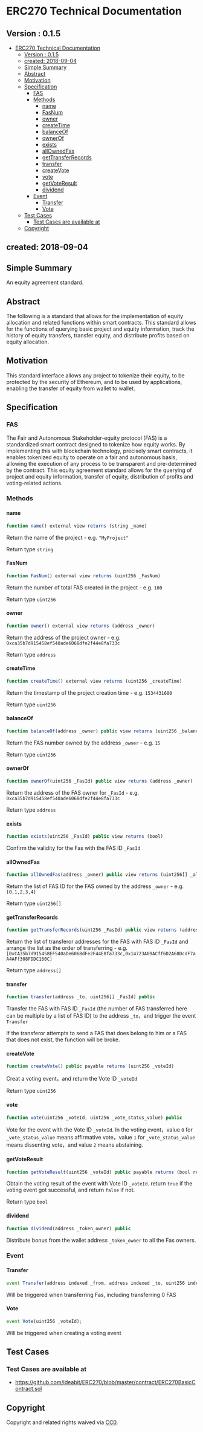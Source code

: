 # ERC270 Technical Documentation

## Version : 0.1.5

- [ERC270 Technical Documentation](#erc270-technical-documentation)
    - [Version : 0.1.5](#version--015)
    - [created: 2018-09-04](#created-2018-09-04)
    - [Simple Summary](#simple-summary)
    - [Abstract](#abstract)
    - [Motivation](#motivation)
    - [Specification](#specification)
        - [FAS](#fas)
        - [Methods](#methods)
            - [name](#name)
            - [FasNum](#fasnum)
            - [owner](#owner)
            - [createTime](#createtime)
            - [balanceOf](#balanceof)
            - [ownerOf](#ownerof)
            - [exists](#exists)
            - [allOwnedFas](#allownedfas)
            - [getTransferRecords](#gettransferrecords)
            - [transfer](#transfer)
            - [createVote](#createvote)
            - [vote](#vote)
            - [getVoteResult](#getvoteresult)
            - [dividend](#dividend)
        - [Event](#event)
            - [Transfer](#transfer)
            - [Vote](#vote)
    - [Test Cases](#test-cases)
        - [Test Cases are available at](#test-cases-are-available-at)
    - [Copyright](#copyright)

## created: 2018-09-04

## Simple Summary

An equity agreement standard.

## Abstract

The following is a standard that allows for the implementation of equity allocation and related functions within smart contracts. This standard allows for the functions of querying basic project and equity information, track the history of equity transfers, transfer equity, and distribute profits based on equity allocation.

## Motivation

This standard interface allows any project to tokenize their equity, to be protected by the security of Ethereum, and to be used by applications, enabling the transfer of equity from wallet to wallet.

## Specification

### FAS

The Fair and Autonomous Stakeholder-equity protocol (FAS) is a standardized smart contract designed to tokenize how equity works. By implementing this with blockchain technology, precisely smart contracts, it enables tokenized equity to operate on a fair and autonomous basis, allowing the execution of any process to be transparent and pre-determined by the contract. This equity agreement standard allows for the querying of project and equity information, transfer of equity, distribution of profits and voting-related actions.

### Methods

#### name

``` js
function name() external view returns (string _name)
```

Return the name of the project - e.g. `"MyProject"`

Return type `string`

#### FasNum

``` js
function FasNum() external view returns (uint256 _FasNum)
```

Return the number of total FAS created in the project - e.g. `100`

Return type `uint256`

#### owner

``` js
function owner() external view returns (address _owner)
```

Return the address of the project owner - e.g. `0xca35b7d915458ef540ade6068dfe2f44e8fa733c`

Return type `address`

#### createTime

``` js
function createTime() external view returns (uint256 _createTime)
```

Return the timestamp of the project creation time - e.g. `1534431600`

Return type `uint256`

#### balanceOf

``` js
function balanceOf(address _owner) public view returns (uint256 _balance)
```

Return the FAS number owned by the address `_owner` - e.g. `15`

Return type `uint256`

#### ownerOf

``` js
function ownerOf(uint256 _FasId) public view returns (address _owner)
```

Return the address of the FAS owner for `_FasId` - e.g. `0xca35b7d915458ef540ade6068dfe2f44e8fa733c`

Return type `address`

#### exists

``` js
function exists(uint256 _FasId) public view returns (bool)
```

Confirm the validity for the Fas with the FAS ID `_FasId`

#### allOwnedFas

``` js
function allOwnedFas(address _owner) public view returns (uint256[] _allOwnedFasList)
```

Return the list of FAS ID for the FAS owned by the address `_owner` - e.g. `[0,1,2,3,4]`

Return type `uint256[]`

#### getTransferRecords

``` js
function getTransferRecords(uint256 _FasId) public view returns (address[] _preOwners)
```

Return the list of transferor addresses for the FAS with FAS ID `_FasId` and arrange the list as the order of transferring - e.g. `[0xCA35b7d915458EF540aDe6068dFe2F44E8fa733c,0x14723A09ACff6D2A60DcdF7aA4AFf308FDDC160C]`

Return type `address[]`

#### transfer

``` js
function transfer(address _to, uint256[] _FasId) public
```

Transfer the FAS with FAS ID `_FasId` (the number of FAS transferred here can be multiple by a list of FAS ID) to the address `_to`，and trigger the event `Transfer`

If the transferor attempts to send a FAS that does belong to him or a FAS that does not exist, the function will be broke.

#### createVote

``` js
function createVote() public payable returns (uint256 _voteId)
```

Creat a voting event，and return the Vote ID `_voteId`

Return type `uint256`

#### vote

``` js
function vote(uint256 _voteId, uint256 _vote_status_value) public
```

Vote for the event with the Vote ID `_voteId`. In the voting event，value `0` for `_vote_status_value` means affirmative vote，value `1` for `_vote_status_value` means dissenting vote，and value `2` means abstaining.

#### getVoteResult

``` js
function getVoteResult(uint256 _voteId) public payable returns (bool result)
```

Obtain the voting result of the event with Vote ID `_voteId`. return `true` if the voting event got successful, and return `false` if not.

Return type `bool`

#### dividend

``` js
function dividend(address _token_owner) public
```

Distribute bonus from the wallet address `_token_owner` to all the Fas owners.

### Event

#### Transfer

``` js
event Transfer(address indexed _from, address indexed _to, uint256 indexed _FasId);
```

Will be triggered when transferring Fas, including transferring 0 FAS

#### Vote

``` js
event Vote(uint256 _voteId);
```

Will be triggered when creating a voting event

## Test Cases

### Test Cases are available at

- https://github.com/ideabit/ERC270/blob/master/contract/ERC270BasicContract.sol

## Copyright

Copyright and related rights waived via [CC0](https://creativecommons.org/publicdomain/zero/1.0/).